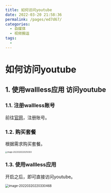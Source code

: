 ```yaml
---
title: 如何访问youtube
date: 2022-03-20 21:58:36
permalink: /pages/ed7d67/
categories:
  - 自媒体
  - 视频搬运
tags:
  - 
---
```


# 如何访问youtube

## 1. 使用wallless应用 访问youtube

### 1.1. 注册wallless账号

前往[官网](https://portal.wallless.xyz/)，注册账号。

### 1.2. 购买套餐

根据需求购买套餐。

<img src="/Users/guoshunfa/Library/Application Support/typora-user-images/image-20220320220250303.png" alt="image-20220320220250303" style="zoom:40%;" /> 

### 1.3. 使用wallless应用

开启之后，即可直接访问youtube。

<img src="/Users/guoshunfa/Library/Application Support/typora-user-images/image-20220320220330468.png" alt="image-20220320220330468" style="zoom:70%;" /> 

